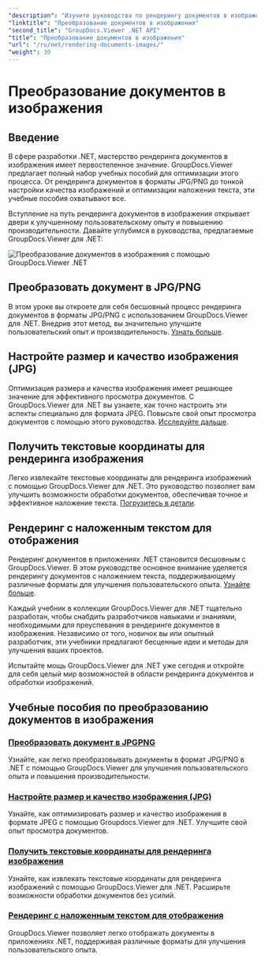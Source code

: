 ```yaml
---
"description": "Изучите руководства по рендерингу документов в изображения с помощью GroupDocs.Viewer для .NET. Оптимизируйте качество изображений, извлекайте текстовые координаты и улучшайте пользовательский опыт."
"linktitle": "Преобразование документов в изображения"
"second_title": "GroupDocs.Viewer .NET API"
"title": "Преобразование документов в изображения"
"url": "/ru/net/rendering-documents-images/"
"weight": 30
---
```


# Преобразование документов в изображения

## Введение

В сфере разработки .NET, мастерство рендеринга документов в изображения имеет первостепенное значение. GroupDocs.Viewer предлагает полный набор учебных пособий для оптимизации этого процесса. От рендеринга документов в форматы JPG/PNG до тонкой настройки качества изображений и оптимизации наложения текста, эти учебные пособия охватывают все.

Вступление на путь рендеринга документов в изображения открывает двери к улучшенному пользовательскому опыту и повышению производительности. Давайте углубимся в руководства, предлагаемые GroupDocs.Viewer для .NET:

![Преобразование документов в изображения с помощью GroupDocs.Viewer .NET](/viewer/rendering-documents-images/image.png)

## Преобразовать документ в JPG/PNG
В этом уроке вы откроете для себя бесшовный процесс рендеринга документов в форматы JPG/PNG с использованием GroupDocs.Viewer для .NET. Внедрив этот метод, вы значительно улучшите пользовательский опыт и производительность. [Узнать больше](./render-jpg-png/).

## Настройте размер и качество изображения (JPG)
Оптимизация размера и качества изображения имеет решающее значение для эффективного просмотра документов. С GroupDocs.Viewer для .NET вы узнаете, как точно настроить эти аспекты специально для формата JPEG. Повысьте свой опыт просмотра документов с помощью этого руководства. [Исследуйте дальше](./adjust-image-size-and-quality-jpg/).

## Получить текстовые координаты для рендеринга изображения
Легко извлекайте текстовые координаты для рендеринга изображений с помощью GroupDocs.Viewer для .NET. Это руководство позволяет вам улучшить возможности обработки документов, обеспечивая точное и эффективное наложение текста. [Погрузитесь в детали](./get-text-coordinates-image/).

## Рендеринг с наложенным текстом для отображения
Рендеринг документов в приложениях .NET становится бесшовным с GroupDocs.Viewer. В этом руководстве основное внимание уделяется рендерингу документов с наложением текста, поддерживающему различные форматы для улучшения пользовательского опыта. [Узнайте больше](./render-with-text-overlay/).

Каждый учебник в коллекции GroupDocs.Viewer для .NET тщательно разработан, чтобы снабдить разработчиков навыками и знаниями, необходимыми для преуспевания в рендеринге документов в изображения. Независимо от того, новичок вы или опытный разработчик, эти учебники предлагают бесценные идеи и методы для улучшения ваших проектов.

Испытайте мощь GroupDocs.Viewer для .NET уже сегодня и откройте для себя целый мир возможностей в области рендеринга документов и обработки изображений.

## Учебные пособия по преобразованию документов в изображения
### [Преобразовать документ в JPGPNG](./render-jpg-png/)
Узнайте, как легко преобразовывать документы в формат JPG/PNG в .NET с помощью GroupDocs.Viewer для улучшения пользовательского опыта и повышения производительности.
### [Настройте размер и качество изображения (JPG)](./adjust-image-size-and-quality-jpg/)
Узнайте, как оптимизировать размер и качество изображения в формате JPEG с помощью Groupdocs.Viewer для .NET. Улучшите свой опыт просмотра документов.
### [Получить текстовые координаты для рендеринга изображения](./get-text-coordinates-image/)
Узнайте, как извлекать текстовые координаты для рендеринга изображений с помощью GroupDocs.Viewer для .NET. Расширьте возможности обработки документов без усилий.
### [Рендеринг с наложенным текстом для отображения](./render-with-text-overlay/)
GroupDocs.Viewer позволяет легко отображать документы в приложениях .NET, поддерживая различные форматы для улучшения пользовательского опыта.